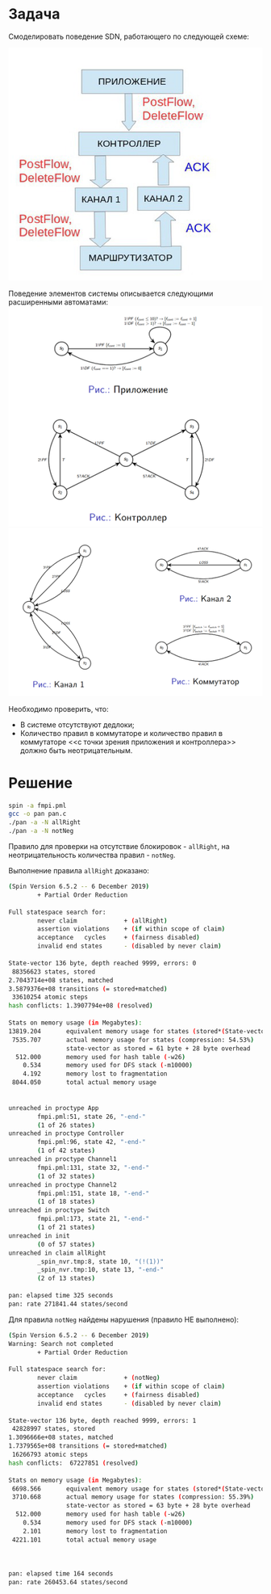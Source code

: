 # Задача
Смоделировать поведение SDN, работающего по следующей схеме:

![alt](./img/scheme_sdn.png)

Поведение элементов системы описывается следующими расширенными автоматами:
![alt](./img/automata_1.png)
![alt](./img/automata_2.png)

Необходимо проверить, что:
- В системе отсутствуют дедлоки;
- Количество правил в коммутаторе и количество правил в коммутаторе <<с точки зрения приложения и контроллера>> должно быть неотрицательным.


# Решение
```bash
spin -a fmpi.pml
gcc -o pan pan.c
./pan -a -N allRight
./pan -a -N notNeg
```

Правило для проверки на отсутствие блокировок - `allRight`, на неотрицательность количества правил - `notNeg`.

Выполнение правила `allRight` доказано:
```bash
(Spin Version 6.5.2 -- 6 December 2019)
        + Partial Order Reduction

Full statespace search for:
        never claim             + (allRight)
        assertion violations    + (if within scope of claim)
        acceptance   cycles     + (fairness disabled)
        invalid end states      - (disabled by never claim)

State-vector 136 byte, depth reached 9999, errors: 0
 88356623 states, stored
2.7043714e+08 states, matched
3.5879376e+08 transitions (= stored+matched)
 33610254 atomic steps
hash conflicts: 1.3907794e+08 (resolved)

Stats on memory usage (in Megabytes):
13819.204       equivalent memory usage for states (stored*(State-vector + overhead))
 7535.707       actual memory usage for states (compression: 54.53%)
                state-vector as stored = 61 byte + 28 byte overhead
  512.000       memory used for hash table (-w26)
    0.534       memory used for DFS stack (-m10000)
    4.192       memory lost to fragmentation
 8044.050       total actual memory usage


unreached in proctype App
        fmpi.pml:51, state 26, "-end-"
        (1 of 26 states)
unreached in proctype Controller
        fmpi.pml:96, state 42, "-end-"
        (1 of 42 states)
unreached in proctype Channel1
        fmpi.pml:131, state 32, "-end-"
        (1 of 32 states)
unreached in proctype Channel2
        fmpi.pml:151, state 18, "-end-"
        (1 of 18 states)
unreached in proctype Switch
        fmpi.pml:173, state 21, "-end-"
        (1 of 21 states)
unreached in init
        (0 of 57 states)
unreached in claim allRight
        _spin_nvr.tmp:8, state 10, "(!(1))"
        _spin_nvr.tmp:10, state 13, "-end-"
        (2 of 13 states)

pan: elapsed time 325 seconds
pan: rate 271841.44 states/second
```

Для правила `notNeg` найдены нарушения (правило НЕ выполнено):
```bash
(Spin Version 6.5.2 -- 6 December 2019)
Warning: Search not completed
        + Partial Order Reduction

Full statespace search for:
        never claim             + (notNeg)
        assertion violations    + (if within scope of claim)
        acceptance   cycles     + (fairness disabled)
        invalid end states      - (disabled by never claim)

State-vector 136 byte, depth reached 9999, errors: 1
 42828997 states, stored
1.3096666e+08 states, matched
1.7379565e+08 transitions (= stored+matched)
 16266793 atomic steps
hash conflicts:  67227851 (resolved)

Stats on memory usage (in Megabytes):
 6698.566       equivalent memory usage for states (stored*(State-vector + overhead))
 3710.668       actual memory usage for states (compression: 55.39%)
                state-vector as stored = 63 byte + 28 byte overhead
  512.000       memory used for hash table (-w26)
    0.534       memory used for DFS stack (-m10000)
    2.101       memory lost to fragmentation
 4221.101       total actual memory usage



pan: elapsed time 164 seconds
pan: rate 260453.64 states/second
```